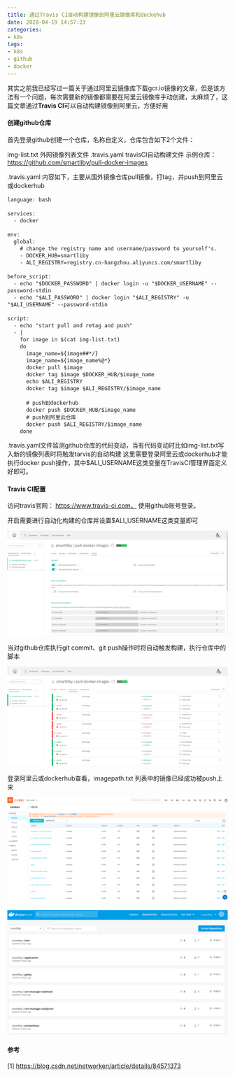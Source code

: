 ```yaml
---
title: 通过Travis CI自动构建镜像到阿里云镜像库和dockehub
date: 2020-04-19 14:57:23
categories:
- k8s
tags:
- k8s
- github
- docker
---
```


其实之前我已经写过一篇关于通过阿里云镜像库下载gcr.io镜像的文章，但是该方法有一个问题，每次需要新的镜像都需要在阿里云镜像库手动创建，太麻烦了，这篇文章通过**Travis CI**可以自动构建镜像到阿里云，方便好用

<!-- more -->

#### 创建github仓库

首先登录github创建一个仓库，名称自定义，仓库包含如下2个文件：

img-list.txt 外网镜像列表文件
.travis.yaml travisCI自动构建文件
示例仓库：https://github.com/smartliby/pull-docker-images

.travis.yaml 内容如下，主要从国外镜像仓库pull镜像，打tag，并push到阿里云或dockerhub

```
language: bash

services:
  - docker

env:
  global:
    # change the registry name and username/password to yourself's.
    - DOCKER_HUB=smartliby
    - ALI_REGISTRY=registry.cn-hangzhou.aliyuncs.com/smartliby

before_script:
  - echo "$DOCKER_PASSWORD" | docker login -u "$DOCKER_USERNAME" --password-stdin
  - echo "$ALI_PASSWORD" | docker login "$ALI_REGISTRY" -u "$ALI_USERNAME" --password-stdin
 
script:
  - echo "start pull and retag and push"
  - |
    for image in $(cat img-list.txt)
    do
      image_name=${image##*/}
      image_name=${image_name%@*}
      docker pull $image
      docker tag $image $DOCKER_HUB/$image_name
      echo $ALI_REGISTRY
      docker tag $image $ALI_REGISTRY/$image_name
    	
      # push到dockerhub
      docker push $DOCKER_HUB/$image_name
      # push到阿里云仓库
      docker push $ALI_REGISTRY/$image_name
    done

```

.travis.yaml文件监测github仓库的代码变动，当有代码变动时比如img-list.txt写入新的镜像列表时将触发tarvis的自动构建
这里需要登录阿里云或dockerhub才能执行docker push操作，其中$ALI_USERNAME这类变量在TravisCI管理界面定义好即可。

#### Travis CI配置

访问travis官网： https://www.travis-ci.com， 使用github账号登录。

开启需要进行自动化构建的仓库并设置$ALI_USERNAME这类变量即可

![](/images/media/选区_085.png)

当对github仓库执行git commit、git push操作时将自动触发构建，执行仓库中的脚本

![](/images/media/选区_086.png)

登录阿里云或dockerhub查看，imagepath.txt 列表中的镜像已经成功被push上来

![](/images/media/选区_087.png)

![](/images/media/选区_088.png)

#### 参考

[1] https://blog.csdn.net/networken/article/details/84571373